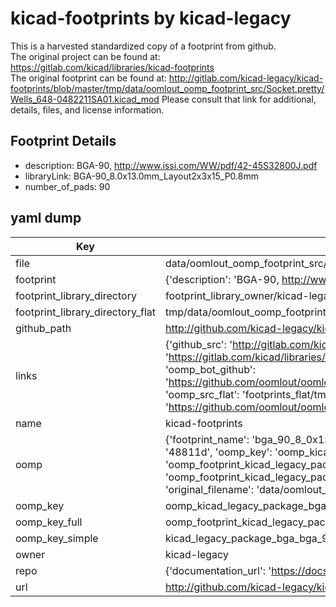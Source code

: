 # kicad-footprints by kicad-legacy  
This is a harvested standardized copy of a footprint from github.  
The original project can be found at:  
https://gitlab.com/kicad/libraries/kicad-footprints  
The original footprint can be found at:
http://gitlab.com/kicad-legacy/kicad-footprints/blob/master/tmp/data/oomlout_oomp_footprint_src/Socket.pretty/Wells_648-0482211SA01.kicad_mod
Please consult that link for additional, details, files, and license information.  
## Footprint Details
* description: BGA-90, http://www.issi.com/WW/pdf/42-45S32800J.pdf  
* libraryLink: BGA-90_8.0x13.0mm_Layout2x3x15_P0.8mm  
* number_of_pads: 90  
## yaml dump  
| Key | Value |  
| --- | --- |  
| file | data/oomlout_oomp_footprint_src/kicad-footprints/Package_BGA.pretty/BGA-90_8.0x13.0mm_Layout2x3x15_P0.8mm.kicad_mod |  
| footprint | {'description': 'BGA-90, http://www.issi.com/WW/pdf/42-45S32800J.pdf', 'libraryLink': 'BGA-90_8.0x13.0mm_Layout2x3x15_P0.8mm', 'number_of_pads': 90} |  
| footprint_library_directory | footprint_library_owner/kicad-legacy_kicad-footprints |  
| footprint_library_directory_flat | tmp/data/oomlout_oomp_footprint_src/footprints_flat/kicad_legacy_package_bga_bga_90_8_0x13_0mm_layout2x3x15_p0_8mm/working |  
| github_path | http://github.com/kicad-legacy/kicad-footprints/blob/master/tmp/data/oomlout_oomp_footprint_src/Package_BGA.pretty/BGA-90_8.0x13.0mm_Layout2x3x15_P0.8mm.kicad_mod |  
| links | {'github_src': 'http://gitlab.com/kicad-legacy/kicad-footprints/blob/master/tmp/data/oomlout_oomp_footprint_src/Socket.pretty/Wells_648-0482211SA01.kicad_mod', 'github_src_repo': 'https://gitlab.com/kicad/libraries/kicad-footprints', 'oomp_bot': 'tmp/data/oomlout_oomp_footprint_src/footprints/kicad_legacy_package_bga_bga_90_8_0x13_0mm_layout2x3x15_p0_8mm/working', 'oomp_bot_github': 'https://github.com/oomlout/oomlout_oomp_footprint_bot/tree/main/tmp/data/oomlout_oomp_footprint_src/footprints/kicad_legacy_package_bga_bga_90_8_0x13_0mm_layout2x3x15_p0_8mm/working', 'oomp_src_flat': 'footprints_flat/tmp/data/oomlout_oomp_footprint_src/footprints_flat/kicad_legacy_package_bga_bga_90_8_0x13_0mm_layout2x3x15_p0_8mm/working', 'oomp_src_flat_github': 'https://github.com/oomlout/oomlout_oomp_footprint_src/tree/main/tmp/data/oomlout_oomp_footprint_src/footprints_flat/kicad_legacy_package_bga_bga_90_8_0x13_0mm_layout2x3x15_p0_8mm/working'} |  
| name | kicad-footprints |  
| oomp | {'footprint_name': 'bga_90_8_0x13_0mm_layout2x3x15_p0_8mm', 'library_name': 'package_bga', 'md5': '48811d7408c43bd87f9abf3310a4deb2', 'md5_10': '48811d7408', 'md5_5': '48811', 'md5_6': '48811d', 'oomp_key': 'oomp_kicad_legacy_package_bga_bga_90_8_0x13_0mm_layout2x3x15_p0_8mm', 'oomp_key_extra': 'oomp_footprint_kicad_legacy_package_bga_bga_90_8_0x13_0mm_layout2x3x15_p0_8mm', 'oomp_key_full': 'oomp_footprint_kicad_legacy_package_bga_bga_90_8_0x13_0mm_layout2x3x15_p0_8mm_48811d', 'oomp_key_simple': 'kicad_legacy_package_bga_bga_90_8_0x13_0mm_layout2x3x15_p0_8mm', 'original_filename': 'data/oomlout_oomp_footprint_src/kicad-footprints/Package_BGA.pretty/BGA-90_8.0x13.0mm_Layout2x3x15_P0.8mm.kicad_mod', 'owner_name': 'kicad_legacy'} |  
| oomp_key | oomp_kicad_legacy_package_bga_bga_90_8_0x13_0mm_layout2x3x15_p0_8mm |  
| oomp_key_full | oomp_footprint_kicad_legacy_package_bga_bga_90_8_0x13_0mm_layout2x3x15_p0_8mm |  
| oomp_key_simple | kicad_legacy_package_bga_bga_90_8_0x13_0mm_layout2x3x15_p0_8mm |  
| owner | kicad-legacy |  
| repo | {'documentation_url': 'https://docs.github.com/rest/repos/repos#get-a-repository', 'message': 'Not Found'} |  
| url | http://github.com/kicad-legacy/kicad-footprints |  

